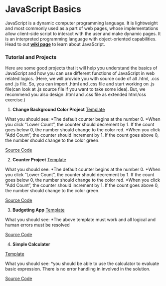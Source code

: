 # JavaScript Basics

JavaScript is a dynamic computer programming language. It is lightweight and most commonly used as a part of web pages, whose implementations allow client-side script to interact with the user and make dynamic pages. It is an interpreted programming language with object-oriented capabilities. Head to out [**wiki page**](https://www.wncc-iitb.org/wiki/index.php/JavaScript_Basics) to learn about JavaScript.

### Tutorial and Projects
Here are some good projects that it will help you understand the basics of JavaScript and how you can use different functions of JavaScript in web related logics.
(Here, we will provide you with source code of all .html, .ccs and .js file. So, you can import .html and .css file and start working on .js file(can look at .js source file if you want to take some idea). But, we recommend you also design .html and .css file as extended html/css exercise.)

1) **Change Background Color Project**
[Template](https://romeojeremiah.github.io/project_change_color_background/)

What you should see:
*The default counter begins at the number 0.
*When you click “Lower Count”, the counter should decrement by 1.  If the count goes below 0, the number should change to the color red.
*When you click “Add Count”, the counter should increment by 1. If the count goes above 0, the number should change to the color green.

[Source Code](https://github.com/romeojeremiah/project_change_color_background)

2) **Counter Project** 
[Template](https://romeojeremiah.github.io/Counter-Project/)

What you should see:
*The default counter begins at the number 0.
*When you click “Lower Count”, the counter should decrement by 1.  If the count goes below 0, the number should change to the color red.
*When you click “Add Count”, the counter should increment by 1. If the count goes above 0, the number should change to the color green.

[Source Code](https://github.com/romeojeremiah/Counter-Project)

3) **Budgeting App**
[Template](https://romeojeremiah.github.io/javascript-oop-budget-project/)

What you should see:
*The above template must work and all logical and human errors must be resolved

[Source Code](https://github.com/romeojeremiah/javascript-oop-budget-project)

4) **Simple Calculater**

[Template](https://romeojeremiah.github.io/Calculator-JavaScript-Project/)

What you should see:
*you should be able to use the calculator to evaluate basic expression. There is no error handling in involved in the solution.

[Source Code](https://github.com/romeojeremiah/Calculator-JavaScript-Project)


